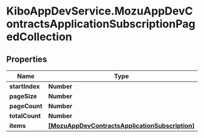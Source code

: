 # KiboAppDevService.MozuAppDevContractsApplicationSubscriptionPagedCollection

## Properties

Name | Type | Description | Notes
------------ | ------------- | ------------- | -------------
**startIndex** | **Number** |  | [optional] 
**pageSize** | **Number** |  | [optional] 
**pageCount** | **Number** |  | [optional] 
**totalCount** | **Number** |  | [optional] 
**items** | [**[MozuAppDevContractsApplicationSubscription]**](MozuAppDevContractsApplicationSubscription.md) |  | [optional] 



